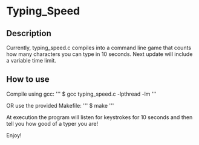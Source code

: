 # Typing_Speed

## Description

Currently, typing_speed.c compiles into a command line game that counts how many characters you can type in 10 seconds. Next update will include a variable time limit.

## How to use

Compile using gcc:
'''
$ gcc typing_speed.c -lpthread -lm
'''

OR use the provided Makefile:
'''
$ make
'''

At execution the program will listen for keystrokes for 10 seconds and then tell you how good of a typer you are!

Enjoy!